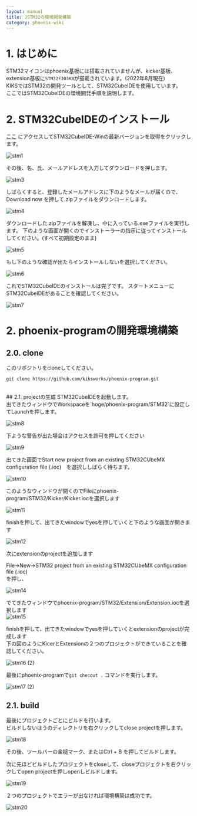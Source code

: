 ```yaml
---
layout: manual
title: JSTM32の環境開発構築
category: phoenix-wiki
---
```

# 1. はじめに

STM32マイコンはphoenix基板には搭載されていませんが、kicker基板、extension基板に`STM32F303K8`が搭載されています。(2022年8月現在)<br>
KIKSではSTM32の開発ツールとして、STM32CubeIDEを使用しています。<br>
ここではSTM32CubeIDEの環境開発手順を説明します。

# 2. STM32CubeIDEのインストール

[ここ](https://www.st.com/ja/development-tools/stm32cubeide.html)
にアクセスしてSTM32CubeIDE-Winの最新バージョンを取得をクリックします。

![stm1](https://user-images.githubusercontent.com/87122408/201463044-e83e9168-418d-454a-ae67-e69ad911b561.png)

その後、名、氏、メールアドレスを入力してダウンロードを押します。

![stm3](https://user-images.githubusercontent.com/87122408/201463051-973a17e4-faca-4f6e-8667-2038c5542768.png)

しばらくすると、登録したメールアドレスに下のようなメールが届くので、Download now を押して.zipファイルをダウンロードします。

![stm4](https://user-images.githubusercontent.com/87122408/201463055-75236bd1-24c4-4141-a943-cb5816aea756.png)

ダウンロードした.zipファイルを解凍し、中に入っている.exeファイルを実行します。
下のような画面が開くのでインストーラーの指示に従ってインストールしてください。(すべて初期設定のまま)

![stm5](https://user-images.githubusercontent.com/87122408/201463066-e7e691e0-a662-453a-87ee-5d3930f7b471.jpg)

もし下のような確認が出たらインストールしないを選択してください。

![stm6](https://user-images.githubusercontent.com/87122408/201463069-97423d72-fbd6-43f9-a940-6f8ebe0f99b0.png)

これでSTM32CubeIDEのインストールは完了です。
スタートメニューにSTM32CubeIDEがあることを確認してください。

![stm7](https://user-images.githubusercontent.com/87122408/201463113-ed7008d0-56d8-49d7-bc9b-9907da8e610f.png)

# 2. phoenix-programの開発環境構築

## 2.0. clone
このリポジトリをcloneしてください。
```
git clone https://github.com/kiksworks/phoenix-program.git
```
<br>
## 2.1. projectの生成 
STM32CubeIDEを起動します。<br>
出てきたウィンドウでWorkspaceを`hoge/phoenix-program/STM32`に設定してLaunchを押します。<br>

![stm8](https://user-images.githubusercontent.com/87122408/201465573-aee83c2e-d6fc-4137-ba01-fc22a7b8ad6d.png)

下ような警告が出た場合はアクセスを許可を押してください

![stm9](https://user-images.githubusercontent.com/87122408/201465665-56b7d270-dba5-46ff-a92b-824ee5f27d87.png)

出てきた画面でStart new project from an existing STM32CUbeMX configuration file (.ioc)　を選択ししばらく待ちます。

![stm10](https://user-images.githubusercontent.com/87122408/201465685-6446b3f1-aca5-4f63-8ac0-b09a4c6ca8c4.png)

このようなウィンドウが開くのでFileにphoenix-program/STM32/Kicker/Kicker.iocを選択します

![stm11](https://user-images.githubusercontent.com/87122408/201465703-bce2b809-135e-43a9-85b3-2474cfb663e4.png)

finishを押して、出てきたwindowでyesを押していくと下のような画面が開きます

![stm12](https://user-images.githubusercontent.com/87122408/201465727-d93914b8-0c82-4c08-8b7c-0a205df232a3.png)

次にextensionのprojectを追加します

File->New->STM32 project from an existing STM32CUbeMX configuration file (.ioc)<br>
を押し、

![stm14](https://user-images.githubusercontent.com/87122408/201465754-bc8fbef7-7aa9-423a-8c56-94cc1b6ed872.png)

でてきたウィンドウでphoenix-program/STM32/Extension/Extension.iocを選択します<br>
![stm15](https://user-images.githubusercontent.com/87122408/201465761-0bfd60f9-1b20-4851-bfe4-696115e310a1.png)

finishを押して、出てきたwindowでyesを押していくとextensionのprojectが完成します<br>
下の図のようにKicerとExtensionの２つのプロジェクトができていることを確認してください。

![stm16 (2)](https://user-images.githubusercontent.com/87122408/201465989-e3943b7e-37d4-4478-a7af-8857204437ca.png)

最後にphoenix-programで`git checout .` コマンドを実行します。<br>

![stm17 (2)](https://user-images.githubusercontent.com/87122408/201466009-2ca1e37b-a912-4dc3-8269-25f2696efa35.png)

## 2.1. build

最後にプロジェクトごとにビルドを行います。<br>
ビルドしないほうのディレクトリを右クリックしてclose projectを押します。

![stm18](https://user-images.githubusercontent.com/87122408/201466020-2dee6c32-70f6-4ff6-8425-509247a81303.png)

その後、ツールバーの金槌マーク、またはCtrl + B を押してビルドします。

次に先ほどビルドしたプロジェクトをcloseして、closeプロジェクトを右クリックしてopen projectを押しopenしビルドします。

![stm19](https://user-images.githubusercontent.com/87122408/201466028-f399e7cf-4454-404e-a4cf-74ca2e06b4fe.png)

２つのプロジェクトでエラーが出なければ環境構築は成功です。

![stm20](https://user-images.githubusercontent.com/87122408/201466072-ecb227ec-b461-4d37-a245-ef2f8ec5a624.png)

